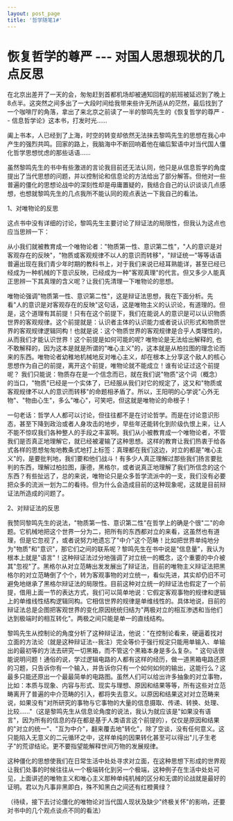 ```yaml
---
layout: post_page
title: '哲学随笔1#'
---
```


# 恢复哲学的尊严 --- 对国人思想现状的几点反思

在北京出差开了一天的会，匆匆赶到首都机场却被通知回程的航班被延迟到了晚上8点半。这突然之间多出了一大段时间给我带来些许无所适从的茫然，最后找到了一个咖啡厅的角落，拿出了来北京之前读了一半的黎鸣先生的《恢复哲学的尊严 -- 信息哲学论》这本书，打发时光......

阖上书本，人已经到了上海，时空的转变却依然无法抹去黎鸣先生的思想在我心中产生的强烈共鸣。回家的路上，我脑海中不断回响着他在编后絮语中对当代国人僵化哲学思想忧虑的那些话语......

虽然黎鸣先生的书中有些激进的言论我目前还无法认同，他只是从信息哲学的角度提出了当代思想的问题，并以控制论和信息论的方法给出了部分解答。但他对一些普遍的僵化的思想论战中的深刻性却是毋庸置疑的，我结合自己的认识谈谈几点感想，也想就黎鸣先生的几点我所不能认同的观点表达一下我自己的看法。

1、对唯物论的反思

这点书中没有详细的讨论，黎鸣先生主要讨论了辩证法的局限性，但我认为这点也应当思辨一下：

从小我们就被教育成一个唯物论者："物质第一性、意识第二性"，"人的意识是对客观存在的反映"，"物质或客观规律不以人的意识而转移"，"辩证统一"等等话语普遍出现在我们青少年时期的教科书上，对于我们来说已经耳熟能详，甚至已经已经成为一种机械的下意识反映，已经成为一种"客观真理"的代言。但又多少人能真正思辨一下其真理的含义呢？让我们先清理一下唯物论的思想。

唯物论强调"物质第一性、意识第二性"，这是辩证法思想，我在下面分析。先看"人的意识是对客观存在的反映"这句话，这是唯物主义的认识论，有道理的。但是，这个道理有其前提！只有在这个前提下，我们在能说人的意识是可以认识物质世界的客观规律。这个前提就是：认识者主体的认识能力或者说认识形式和物质世界的客观规律逻辑同构！也就是说：这个物质世界的客观规律是合乎人类理性的，从而我们才能认识世界！这个前提是如何可能的呢? 唯物论是无法给出解释的, 也不敢解释的，因为这本是就是所谓的"唯心主义"的，这本就是从柏拉图的理念论而来的东西。唯物论者幼稚地机械地反对唯心主义，却在根本上分享这个敌人的核心思想作为自己的前提，离开这个前提，唯物论就不能成立！谁有论证过这个前提呢？ 我们只能说：物质存在是一个信念而已，就在我们说"物质"这个词（概念）的当口，"物质"已经是一个实体了，已经服从我们对它的规定了，这又和"物质或客观规律不以人的意识而转移"的命题相矛盾了。所以，王阳明的心学说"心外无物"、"物由心生"，多么"唯心"，可笑吧，但这就是唯物论的命根子！

一句老话：哲学人人都可以讨论，但往往都不是在讨论哲学。而是在讨论意识形态，甚至下降到政治或者人身攻击的地步，早些年还能转化到阶级仇恨上来，让人不能不惊叹我们各种整人的手段之丰富啊。我们从小被教育成一个唯物论者，不管我们是否真正地理解它，就已经被灌输了这种思想。这样的教育让我们热衷于给各式各样的思想匆匆地教条式地打上标签：真理都在我们这边，对立的都是"唯心主义"的，是要批判地，我们要和他们战斗！有多少人真正理解过那些我们扬言要批判的东西，理解过柏拉图，康德，黑格尔，或者说真正地理解了我们所信念的这个东西？有些扯远了，总的来说，唯物论只是众多哲学流派中的一支，我们没有必要把众多的流派一划为二的看待。但为什么会造成目前的这种现象呢，这就是目前辩证法所造成的问题了。

2、对辩证法的反思

我赞同黎鸣先生的说法，"物质第一性、意识第二性"在哲学上的确是个很"二"的命题。它机械地把这个世界一分为二，把所有的东西都对立的来看，这虽然也有道理，但是它忽视了，或者说努力地遗忘了"中介"这个范畴！比如把世界单纯地分为"物质"和"意识"，那它们之间的联系呢？黎鸣先生在书中说是"信息量"，我认为根本上就是"语言"！这种辩证法过分地强调了对立统一的概念，这个重要的中介被其"忽视"了。黑格尔从对立范畴出发发展出了辩证法，目前的唯物主义辩证法把黑格尔的对立范畴倒了个个，转为客观事物的对立统一，看似先进，其实却仍旧不可避免地继承了黑格尔辩证法的局限性。目前这种对立统一的辩证法也假定了一个前提，借用上面一节的表达方式，我们可以简单地说：它假定客观事物的规律和逻辑上的单维线性结构逻辑同构。它相信世界的规律是单维线性的。具体地说，目前的辩证法总是企图把客观世界的变化原因统统归结为"两极对立的相互渗透和当他们达到极端时的相互转化"。两极之间只能是单一的直线结构。

黎鸣先生从控制论的角度分析了这种辩证法，他说："在控制论看来，硬逼着找对立面的方法论（就是这种辩证法--我注）完全等价于强行规定只能用单输入、单输出的最初等的方法去研究一切黑箱，而不管这个黑箱本身是多么复杂。" 这句话很能说明问题！通俗的说，学过逻辑电路的人都有这样的经历，做一道黑箱电路还原的习题，只告诉你有一个输入，并告诉你只有一个如何如何的输出，这能行么？这最多只能还原出一个最最简单的电路图。虽然人们可以给出许多抽象的对立事物，比如：本质与现象、内容与形式、现实与理想、原因和结果等等，所有这些对立范畴离开了普遍的中介范畴的引入，都将失去意义。以原因和结果这对对立范畴来说，如果没有"对所研究的事物与它事物的大量的信息摄取、传递、转换、处理、比较......"（这是黎鸣先生从信息论角度的说法，我认为就应该是"如果没有语言"，因为所有的信息的存在都是基于人类语言这个前提的），仅仅是原因和结果的"对立的统一"、"互为中介"，翻来覆去地"转化"，除了空谈，没有任何意义。这只能陷入无意义的二元循环之中，这样单纯的因果转化甚至可以得出"儿子生老子"的荒谬结论。更不要指望能解释世间万物的发展规律。

这种僵化的思想使我们在日常生活中处处寻求对立面，在这种思想下形成的世界观让我们处事的时候往往从一个极端转化到另一个极端，这种例子在生活中处处可见，上面讲述的唯物主义和唯心主义那种单纯机械的区分和无谓的论战就是最好的证明。君以为凡事非黑即白，殊不知黑白之间还有红橙黄绿？

（待续，接下去讨论僵化的唯物论对当代国人现状及缺少"终极关怀"的影响，还要对书中的几个观点谈点不同的看法）
